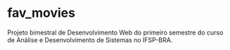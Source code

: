 # fav_movies
Projeto bimestral de Desenvolvimento Web do primeiro semestre do curso de Análise e Desenvolvimento de Sistemas no IFSP-BRA.

